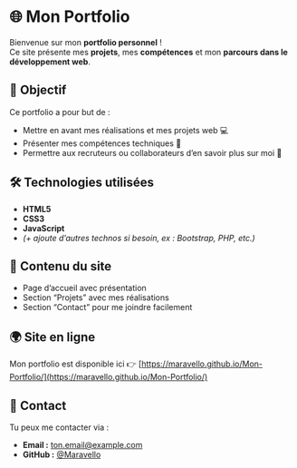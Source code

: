 # 🌐 Mon Portfolio

Bienvenue sur mon **portfolio personnel** !  
Ce site présente mes **projets**, mes **compétences** et mon **parcours dans le développement web**.

## 🚀 Objectif
Ce portfolio a pour but de :
- Mettre en avant mes réalisations et mes projets web 💻  
- Présenter mes compétences techniques 🧠  
- Permettre aux recruteurs ou collaborateurs d’en savoir plus sur moi 👋  

## 🛠️ Technologies utilisées
- **HTML5**  
- **CSS3**  
- **JavaScript**  
- *(+ ajoute d’autres technos si besoin, ex : Bootstrap, PHP, etc.)*

## 📂 Contenu du site
- Page d’accueil avec présentation  
- Section “Projets” avec mes réalisations  
- Section “Contact” pour me joindre facilement  

## 🌍 Site en ligne
Mon portfolio est disponible ici 👉 [https://maravello.github.io/Mon-Portfolio/](https://maravello.github.io/Mon-Portfolio/)

## 📧 Contact
Tu peux me contacter via :  
- **Email :** [ton.email@example.com](mailto:yahayac753@gmail.com)  
- **GitHub :** [@Maravello](https://github.com/Maravello)

